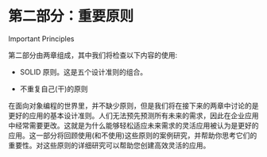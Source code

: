# 第二部分：重要原则

Important Principles

第二部分由两章组成，其中我们将检查以下内容的使用:

*   SOLID 原则。这是五个设计准则的组合。

*   不重复自己(干)的原则

在面向对象编程的世界里，并不缺少原则，但是我们将在接下来的两章中讨论的是更好的应用的基本设计准则。人们无法预先预测所有未来的需求，因此在企业应用中经常需要更改。这就是为什么能够轻松适应未来需求的灵活应用被认为是更好的应用。这一部分将回顾使用(和不使用)这些原则的案例研究，并帮助你思考它们的重要性。对这些原则的详细研究可以帮助您创建高效灵活的应用。